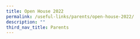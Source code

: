 ```yaml
---
title: Open House 2022
permalink: /useful-links/parents/open-house-2022/
description: ""
third_nav_title: Parents
---
```

